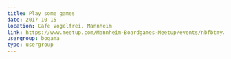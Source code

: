 ```yaml
---
title: Play some games
date: 2017-10-15
location: Cafe Vogelfrei, Mannheim
link: https://www.meetup.com/Mannheim-Boardgames-Meetup/events/nbfbtmywnbtb/
usergroup: bogama
type: usergroup
---
```

